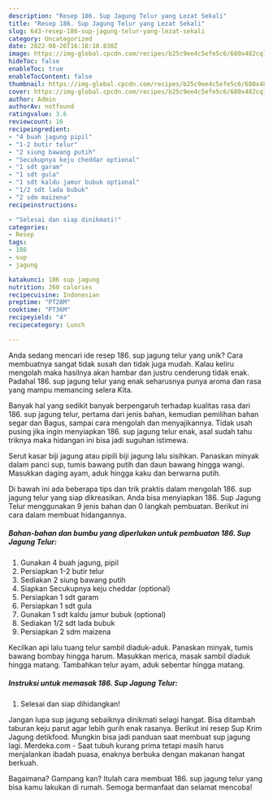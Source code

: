 ```yaml
---
description: "Resep 186. Sup Jagung Telur yang Lezat Sekali"
title: "Resep 186. Sup Jagung Telur yang Lezat Sekali"
slug: 643-resep-186-sup-jagung-telur-yang-lezat-sekali
category: Uncategorized
date: 2022-08-26T16:16:18.830Z
image: https://img-global.cpcdn.com/recipes/b25c9ee4c5efe5c6/680x482cq70/186-sup-jagung-telur-foto-resep-utama.jpg
hideToc: false
enableToc: true
enableTocContent: false
thumbnail: https://img-global.cpcdn.com/recipes/b25c9ee4c5efe5c6/680x482cq70/186-sup-jagung-telur-foto-resep-utama.jpg
cover: https://img-global.cpcdn.com/recipes/b25c9ee4c5efe5c6/680x482cq70/186-sup-jagung-telur-foto-resep-utama.jpg
author: Admin
authorAv: notfound
ratingvalue: 3.6
reviewcount: 16
recipeingredient:
- "4 buah jagung pipil"
- "1-2 butir telur"
- "2 siung bawang putih"
- "Secukupnya keju cheddar optional"
- "1 sdt garam"
- "1 sdt gula"
- "1 sdt kaldu jamur bubuk optional"
- "1/2 sdt lada bubuk"
- "2 sdm maizena"
recipeinstructions:

- "Selesai dan siap dinikmati!"
categories:
- Resep
tags:
- 186
- sup
- jagung

katakunci: 186 sup jagung 
nutrition: 260 calories
recipecuisine: Indonesian
preptime: "PT28M"
cooktime: "PT36M"
recipeyield: "4"
recipecategory: Lunch

---
```





Anda sedang mencari ide resep 186. sup jagung telur yang unik? Cara membuatnya sangat tidak susah dan tidak juga mudah. Kalau keliru mengolah maka hasilnya akan hambar dan justru cenderung tidak enak. Padahal 186. sup jagung telur yang enak seharusnya punya aroma dan rasa yang mampu memancing selera Kita.





Banyak hal yang sedikit banyak berpengaruh terhadap kualitas rasa dari 186. sup jagung telur, pertama dari jenis bahan, kemudian pemilihan bahan segar dan Bagus, sampai cara mengolah dan menyajikannya. Tidak usah pusing jika ingin menyiapkan 186. sup jagung telur enak,      asal sudah tahu triknya maka hidangan ini bisa jadi suguhan istimewa.














Serut kasar biji jagung atau pipili biji jagung lalu sisihkan. Panaskan minyak dalam panci sup, tumis bawang putih dan daun bawang hingga wangi. Masukkan daging ayam, aduk hingga kaku dan berwarna putih.






Di bawah ini ada beberapa tips dan trik praktis dalam mengolah 186. sup jagung telur yang siap dikreasikan. Anda bisa menyiapkan 186. Sup Jagung Telur menggunakan 9 jenis bahan dan 0 langkah pembuatan. Berikut ini cara dalam membuat hidangannya.

<!--inarticleads1-->

##### Bahan-bahan dan bumbu yang diperlukan untuk pembuatan 186. Sup Jagung Telur:

1. Gunakan 4 buah jagung, pipil
1. Persiapkan 1-2 butir telur
1. Sediakan 2 siung bawang putih
1. Siapkan Secukupnya keju cheddar (optional)
1. Persiapkan 1 sdt garam
1. Persiapkan 1 sdt gula
1. Gunakan 1 sdt kaldu jamur bubuk (optional)
1. Sediakan 1/2 sdt lada bubuk
1. Persiapkan 2 sdm maizena


Kecilkan api lalu tuang telur sambil diaduk-aduk. Panaskan minyak, tumis bawang bombay hingga harum. Masukkan merica, masak sambil diaduk hingga matang. Tambahkan telur ayam, aduk sebentar hingga matang. 

<!--inarticleads2-->

##### Instruksi untuk memasak 186. Sup Jagung Telur:


1. Selesai dan siap dihidangkan!

Jangan lupa sup jagung sebaiknya dinikmati selagi hangat. Bisa ditambah taburan keju parut agar lebih gurih enak rasanya. Berikut ini resep Sup Krim Jagung detikfood. Mungkin bisa jadi panduan saat membuat sup jagung lagi. Merdeka.com - Saat tubuh kurang prima tetapi masih harus menjalankan ibadah puasa, enaknya berbuka dengan makanan hangat berkuah. 

Bagaimana? Gampang kan? Itulah cara membuat 186. sup jagung telur yang bisa kamu lakukan di rumah. Semoga bermanfaat dan selamat mencoba!
